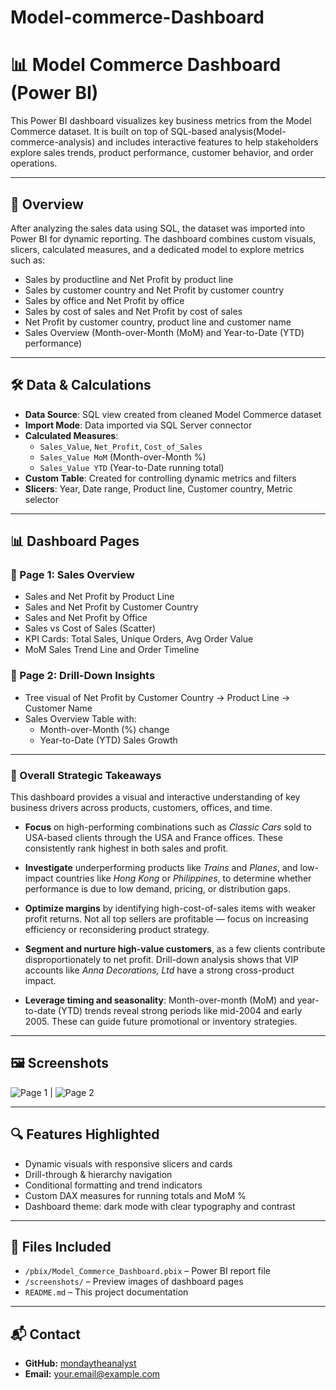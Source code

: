 # Model-commerce-Dashboard

# 📊 Model Commerce Dashboard (Power BI)

This Power BI dashboard visualizes key business metrics from the Model Commerce dataset. It is built on top of SQL-based analysis(Model-commerce-analysis) and includes interactive features to help stakeholders explore sales trends, product performance, customer behavior, and order operations.

---

## 🧭 Overview

After analyzing the sales data using SQL, the dataset was imported into Power BI for dynamic reporting. The dashboard combines custom visuals, slicers, calculated measures, and a dedicated model to explore metrics such as:

- Sales by productline and Net Profit by product line
- Sales by customer country and Net Profit by customer country
- Sales by office and Net Profit by office
- Sales by cost of sales and Net Profit by cost of sales
- Net Profit by customer country, product line and customer name 
- Sales Overview (Month-over-Month (MoM) and Year-to-Date (YTD) performance)

---

## 🛠️ Data & Calculations

- **Data Source**: SQL view created from cleaned Model Commerce dataset
- **Import Mode**: Data imported via SQL Server connector
- **Calculated Measures**:
  - `Sales_Value`, `Net_Profit`, `Cost_of_Sales`
  - `Sales_Value MoM` (Month-over-Month %)
  - `Sales_Value YTD` (Year-to-Date running total)
- **Custom Table**: Created for controlling dynamic metrics and filters
- **Slicers**: Year, Date range, Product line, Customer country, Metric selector

---


## 📊 Dashboard Pages

### 📍 Page 1: Sales Overview
- Sales and Net Profit by Product Line
- Sales and Net Profit by Customer Country
- Sales and Net Profit by Office
- Sales vs Cost of Sales (Scatter)
- KPI Cards: Total Sales, Unique Orders, Avg Order Value
- MoM Sales Trend Line and Order Timeline

### 📍 Page 2: Drill-Down Insights
- Tree visual of Net Profit by Customer Country → Product Line → Customer Name
- Sales Overview Table with:
  - Month-over-Month (%) change
  - Year-to-Date (YTD) Sales Growth
---






### 🧾 Overall Strategic Takeaways

This dashboard provides a visual and interactive understanding of key business drivers across products, customers, offices, and time.

- **Focus** on high-performing combinations such as *Classic Cars* sold to USA-based clients through the USA and France offices. These consistently rank highest in both sales and profit.
  
- **Investigate** underperforming products like *Trains* and *Planes*, and low-impact countries like *Hong Kong* or *Philippines*, to determine whether performance is due to low demand, pricing, or distribution gaps.

- **Optimize margins** by identifying high-cost-of-sales items with weaker profit returns. Not all top sellers are profitable — focus on increasing efficiency or reconsidering product strategy.

- **Segment and nurture high-value customers**, as a few clients contribute disproportionately to net profit. Drill-down analysis shows that VIP accounts like *Anna Decorations, Ltd* have a strong cross-product impact.

- **Leverage timing and seasonality**: Month-over-month (MoM) and year-to-date (YTD) trends reveal strong periods like mid-2004 and early 2005. These can guide future promotional or inventory strategies.

---


## 🖼️ Screenshots

![Page 1](https://github.com/user-attachments/assets/f2e56c0a-41f2-43ba-96c0-8f240c421c4e) | ![Page 2](https://github.com/user-attachments/assets/13394f53-ea1c-48f6-be2c-517ac9e12022)

---

## 🔍 Features Highlighted

- Dynamic visuals with responsive slicers and cards
- Drill-through & hierarchy navigation
- Conditional formatting and trend indicators
- Custom DAX measures for running totals and MoM %
- Dashboard theme: dark mode with clear typography and contrast

---

## 📁 Files Included

- `/pbix/Model_Commerce_Dashboard.pbix` – Power BI report file
- `/screenshots/` – Preview images of dashboard pages
- `README.md` – This project documentation

---


## 📬 Contact

- **GitHub:** [mondaytheanalyst](https://github.com/mondaytheanalyst)
- **Email:** your.email@example.com
